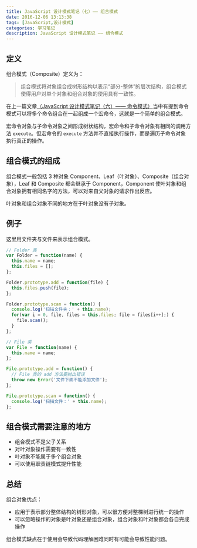 ```yaml
---
title: JavaScript 设计模式笔记（七）—— 组合模式
date: 2016-12-06 13:13:38
tags: [JavaScript,设计模式]
categories: 学习笔记
description: JavaScript 设计模式笔记 —— 组合模式
---
```


## 定义

组合模式（Composite）定义为：

> 组合模式将对象组合成树形结构以表示“部分-整体”的层次结构，组合模式使得用户对单个对象和组合对象的使用具有一致性。

在上一篇文章[（JavaScript 设计模式笔记（六）—— 命令模式）](http://blog.acwong.org/2016/11/30/notes-of-javascript-patterns-command/#宏命令)当中有提到命令模式可以将多个命令组合在一起组成一个宏命令，这就是一个简单的组合模式。

<!-- more -->

宏命令对象与子命令对象之间形成树状结构，宏命令和子命令对象有相同的调用方法 `execute`。但宏命令的 `execute` 方法并不直接执行操作，而是遍历子命令对象执行真正的操作。

## 组合模式的组成

组合模式一般包括 3 种对象 Component、Leaf（叶对象）、Composite（组合对象），Leaf 和 Composite 都会继承于 Component，Component 使叶对象和组合对象拥有相同名字的方法，可以对来自父对象的请求作出反应。

叶对象和组合对象不同的地方在于叶对象没有子对象。

## 例子

这里用文件夹与文件来表示组合模式。

```javascript
// Folder 类
var Folder = function(name) {
  this.name = name;
  this.files = [];
};

Folder.prototype.add = function(file) {
  this.files.push(file);
};

Folder.prototype.scan = function() {
  console.log('扫描文件夹：' + this.name);
  for(var i = 0, file, files = this.files; file = files[i++];) {
    file.scan();
  }
};

// File 类
var File = function(name) {
  this.name = name;
};

File.prototype.add = function() {
  // File 类的 add 方法要抛出错误
  throw new Error('文件下面不能添加文件');
};

File.prototype.scan = function() {
  console.log('扫描文件：' + this.name);
};
```

## 组合模式需要注意的地方

- 组合模式不是父子关系
- 对叶对象操作需要有一致性
- 叶对象不能属于多个组合对象
- 可以使用职责链模式提升性能

## 总结

组合对象优点：

- 应用于表示部分整体结构的树形对象，可以很方便对整棵树进行统一的操作
- 可以忽略操作的对象是叶对象还是组合对象，组合对象和叶对象都会各自完成操作

组合模式缺点在于使用会导致代码理解困难同时有可能会导致性能问题。
